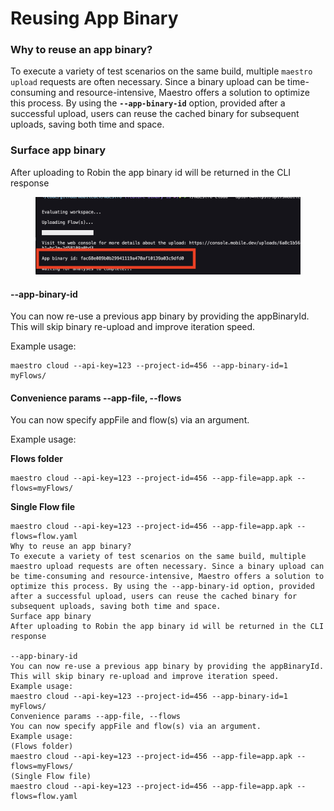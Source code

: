 # Reusing App Binary

### Why to reuse an app binary?

To execute a variety of test scenarios on the same build, multiple `maestro upload` requests are often necessary. Since a binary upload can be time-consuming and resource-intensive, Maestro offers a solution to optimize this process. By using the **`--app-binary-id`** option, provided after a successful upload, users can reuse the cached binary for subsequent uploads, saving both time and space.

### Surface app binary

After uploading to Robin the app binary id will be returned in the CLI response

<figure><img src="../../.gitbook/assets/app_binary.png" alt=""><figcaption></figcaption></figure>

#### --app-binary-id

You can now re-use a previous app binary by providing the appBinaryId. This will skip binary re-upload and improve iteration speed.

Example usage:

```
maestro cloud --api-key=123 --project-id=456 --app-binary-id=1 myFlows/
```

#### Convenience params --app-file, --flows

You can now specify appFile and flow(s) via an argument.

Example usage:

**Flows folder**

```
maestro cloud --api-key=123 --project-id=456 --app-file=app.apk --flows=myFlows/
```

**Single Flow file**

```
maestro cloud --api-key=123 --project-id=456 --app-file=app.apk --flows=flow.yaml
Why to reuse an app binary?
To execute a variety of test scenarios on the same build, multiple maestro upload requests are often necessary. Since a binary upload can be time-consuming and resource-intensive, Maestro offers a solution to optimize this process. By using the --app-binary-id option, provided after a successful upload, users can reuse the cached binary for subsequent uploads, saving both time and space.
Surface app binary
After uploading to Robin the app binary id will be returned in the CLI response

--app-binary-id
You can now re-use a previous app binary by providing the appBinaryId. This will skip binary re-upload and improve iteration speed.
Example usage:
maestro cloud --api-key=123 --project-id=456 --app-binary-id=1 myFlows/
Convenience params --app-file, --flows
You can now specify appFile and flow(s) via an argument.
Example usage:
(Flows folder)
maestro cloud --api-key=123 --project-id=456 --app-file=app.apk --flows=myFlows/
(Single Flow file)
maestro cloud --api-key=123 --project-id=456 --app-file=app.apk --flows=flow.yaml
```
